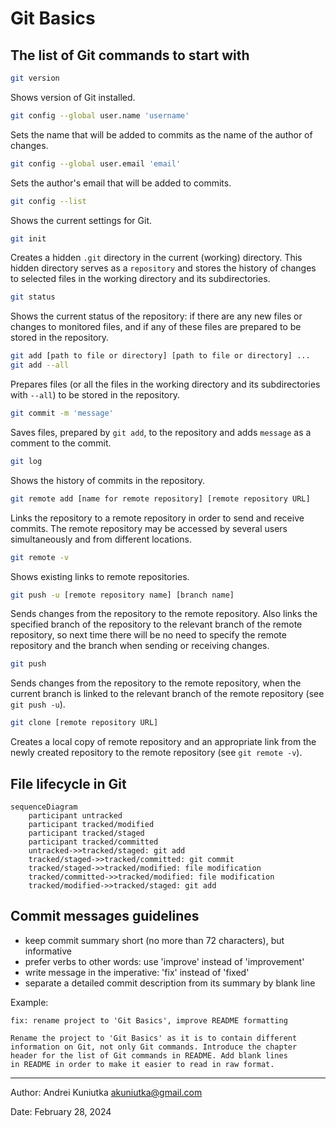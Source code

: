 # Git Basics

## The list of Git commands to start with

```bash
git version
```

Shows version of Git installed.


```bash
git config --global user.name 'username'
```

Sets the name that will be added to commits as the name of the author of changes.


```bash
git config --global user.email 'email'
```

Sets the author's email that will be added to commits.


```bash
git config --list
```

Shows the current settings for Git.


```bash
git init
```

Creates a hidden ```.git``` directory in the current (working) directory. 
This hidden directory serves as a ```repository``` and stores the history 
of changes to selected files in the working directory and its subdirectories.


```bash
git status
```

Shows the current status of the repository: if there are any new files or 
changes to monitored files, and if any of these files are prepared to be 
stored in the repository.


```bash
git add [path to file or directory] [path to file or directory] ...
git add --all
```

Prepares files (or all the files in the working directory and its 
subdirectories with ```--all```) to be stored in the repository.


```bash
git commit -m 'message'
```

Saves files, prepared by ```git add```, to the repository and adds 
```message``` as a comment to the commit.


```bash
git log
```

Shows the history of commits in the repository.


```bash
git remote add [name for remote repository] [remote repository URL]
```

Links the repository to a remote repository in order to send and receive 
commits. The remote repository may be accessed by several users simultaneously 
and from different locations.


```bash
git remote -v
```

Shows existing links to remote repositories.


```bash
git push -u [remote repository name] [branch name]
```

Sends changes from the repository to the remote repository. Also links the 
specified branch of the repository to the relevant branch of the remote 
repository, so next time there will be no need to specify the remote 
repository and the branch when sending or receiving changes.


```bash
git push
```

Sends changes from the repository to the remote repository, when the current 
branch is linked to the relevant branch of the remote repository (see 
```git push -u```).


```bash
git clone [remote repository URL]
```

Creates a local copy of remote repository and an appropriate link from the 
newly created repository to the remote repository (see ```git remote -v```). 


## File lifecycle in Git

```mermaid
sequenceDiagram
	participant untracked
	participant tracked/modified
	participant tracked/staged
	participant tracked/committed
	untracked->>tracked/staged: git add
	tracked/staged->>tracked/committed: git commit
	tracked/staged->>tracked/modified: file modification
	tracked/committed->>tracked/modified: file modification
	tracked/modified->>tracked/staged: git add
```


## Commit messages guidelines

- keep commit summary short (no more than 72 characters), but informative
- prefer verbs to other words: use 'improve' instead of 'improvement'
- write message in the imperative: 'fix' instead of 'fixed'
- separate a detailed commit description from its summary by blank line

Example:

```
fix: rename project to 'Git Basics', improve README formatting

Rename the project to 'Git Basics' as it is to contain different
information on Git, not only Git commands. Introduce the chapter
header for the list of Git commands in README. Add blank lines
in README in order to make it easier to read in raw format.
```


---

Author: Andrei Kuniutka <akuniutka@gmail.com>

Date: February 28, 2024

